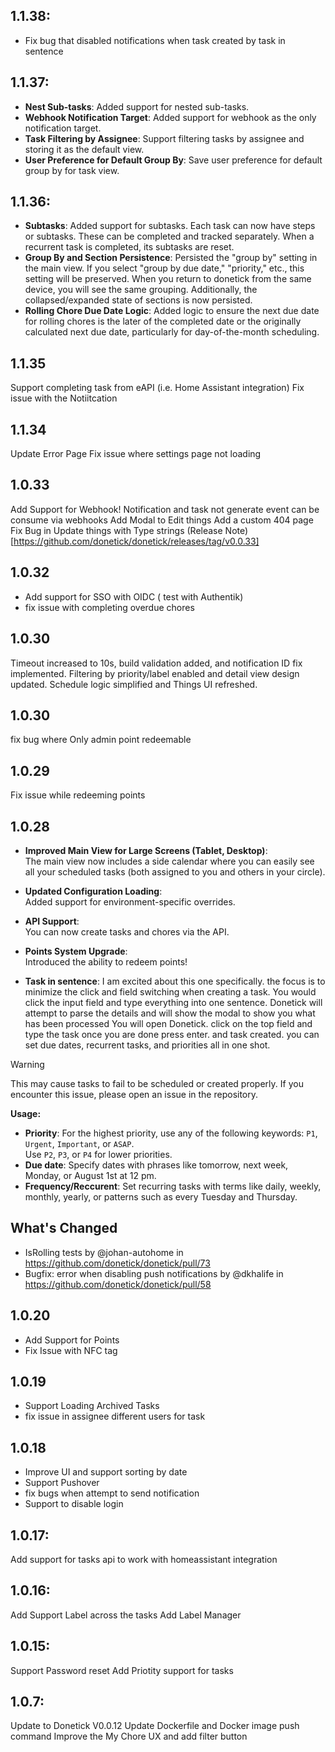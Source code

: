 <!-- https://developers.home-assistant.io/docs/add-ons/presentation#keeping-a-changelog -->
## 1.1.38:
- Fix bug that disabled notifications when task created by task in sentence
## 1.1.37:
- **Nest Sub-tasks**: Added support for nested sub-tasks.
- **Webhook Notification Target**: Added support for webhook as the only notification target.
- **Task Filtering by Assignee**: Support filtering tasks by assignee and storing it as the default view.
- **User Preference for Default Group By**: Save user preference for default group by for task view.

## 1.1.36:
- **Subtasks**: Added support for subtasks. Each task can now have steps or subtasks. These can be completed and tracked separately. When a recurrent task is completed, its subtasks are reset.
- **Group By and Section Persistence**: Persisted the "group by" setting in the main view. If you select "group by due date," "priority," etc., this setting will be preserved. When you return to donetick from the same device, you will see the same grouping. Additionally, the collapsed/expanded state of sections is now persisted.
- **Rolling Chore Due Date Logic**: Added logic to ensure the next due date for rolling chores is the later of the completed date or the originally calculated next due date, particularly for day-of-the-month scheduling.
## 1.1.35
Support completing task from eAPI (i.e. Home Assistant integration)
Fix issue with the Notiitcation 

## 1.1.34
Update Error Page
Fix issue where settings page not loading 

## 1.0.33
Add Support for Webhook!
Notification and task not generate event can be consume via webhooks
Add Modal to Edit things
Add a custom 404 page
Fix Bug in Update things with Type strings
(Release Note)[https://github.com/donetick/donetick/releases/tag/v0.0.33]


## 1.0.32
* Add support for SSO with OIDC ( test with Authentik)
* fix issue with completing overdue chores


## 1.0.30
Timeout increased to 10s, build validation added, and notification ID fix implemented.
Filtering by priority/label enabled and detail view design updated.
Schedule logic simplified and Things UI refreshed.

## 1.0.30
fix bug where Only admin point redeemable
## 1.0.29
Fix issue while redeeming points 
## 1.0.28

- **Improved Main View for Large Screens (Tablet, Desktop)**:  
  The main view now includes a side calendar where you can easily see all your scheduled tasks (both assigned to you and others in your circle).  

- **Updated Configuration Loading**:  
  Added support for environment-specific overrides.  

- **API Support**:  
  You can now create tasks and chores via the API.  

- **Points System Upgrade**:  
  Introduced the ability to redeem points!  

- **Task in sentence**: I am excited about this one specifically. the focus is to minimize the click and field switching when creating a task. You would click the input field and type everything into one sentence. Donetick will attempt to parse the details and will show the modal to show you what has been processed
You will open Donetick. click on the top field and type the task once you are done press enter. and task created. you can set due dates, recurrent tasks, and priorities all in one shot.
> [!WARNING]
> This may cause tasks to fail to be scheduled or created properly. If you encounter this issue, please open an issue in the repository.


  **Usage:**  
  - **Priority**: For the highest priority, use any of the following keywords: `P1`, `Urgent`, `Important`, or `ASAP`.  
    Use `P2`, `P3`, or `P4` for lower priorities.  
  -  **Due date**: Specify dates with phrases like tomorrow, next week, Monday, or   August 1st at 12 pm.
  -  **Frequency/Reccurent**: Set recurring tasks with terms like daily, weekly, monthly,  yearly, or patterns such as every Tuesday and Thursday.

## What's Changed
* IsRolling tests by @johan-autohome in https://github.com/donetick/donetick/pull/73
* Bugfix: error when disabling push notifications by @dkhalife in https://github.com/donetick/donetick/pull/58




## 1.0.20
- Add Support for Points
- Fix Issue with NFC tag 
## 1.0.19
- Support Loading Archived Tasks
- fix issue in assignee different users for task
## 1.0.18
- Improve UI and support sorting by date
- Support Pushover
- fix bugs when attempt to send notification
- Support to disable login

## 1.0.17:
Add support for tasks api to work with homeassistant integration


## 1.0.16:
Add Support Label across the tasks
Add Label Manager

## 1.0.15:
Support Password reset
Add Priotity support for tasks

## 1.0.7:
Update to Donetick V0.0.12
Update Dockerfile and Docker image push command
Improve the My Chore UX and add filter button